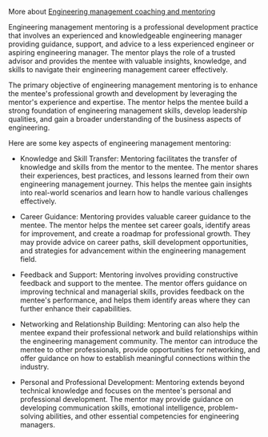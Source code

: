 
More about [Engineering management coaching and mentoring](https://www.kamenistak.com)

Engineering management mentoring is a professional development practice that involves an experienced and knowledgeable engineering manager providing guidance, support, and advice to a less experienced engineer or aspiring engineering manager. The mentor plays the role of a trusted advisor and provides the mentee with valuable insights, knowledge, and skills to navigate their engineering management career effectively.

The primary objective of engineering management mentoring is to enhance the mentee's professional growth and development by leveraging the mentor's experience and expertise. The mentor helps the mentee build a strong foundation of engineering management skills, develop leadership qualities, and gain a broader understanding of the business aspects of engineering.

Here are some key aspects of engineering management mentoring:

-  Knowledge and Skill Transfer: Mentoring facilitates the transfer of knowledge and skills from the mentor to the mentee. The mentor shares their experiences, best practices, and lessons learned from their own engineering management journey. This helps the mentee gain insights into real-world scenarios and learn how to handle various challenges effectively.

- Career Guidance: Mentoring provides valuable career guidance to the mentee. The mentor helps the mentee set career goals, identify areas for improvement, and create a roadmap for professional growth. They may provide advice on career paths, skill development opportunities, and strategies for advancement within the engineering management field.

- Feedback and Support: Mentoring involves providing constructive feedback and support to the mentee. The mentor offers guidance on improving technical and managerial skills, provides feedback on the mentee's performance, and helps them identify areas where they can further enhance their capabilities.

- Networking and Relationship Building: Mentoring can also help the mentee expand their professional network and build relationships within the engineering management community. The mentor can introduce the mentee to other professionals, provide opportunities for networking, and offer guidance on how to establish meaningful connections within the industry.

- Personal and Professional Development: Mentoring extends beyond technical knowledge and focuses on the mentee's personal and professional development. The mentor may provide guidance on developing communication skills, emotional intelligence, problem-solving abilities, and other essential competencies for engineering managers.
